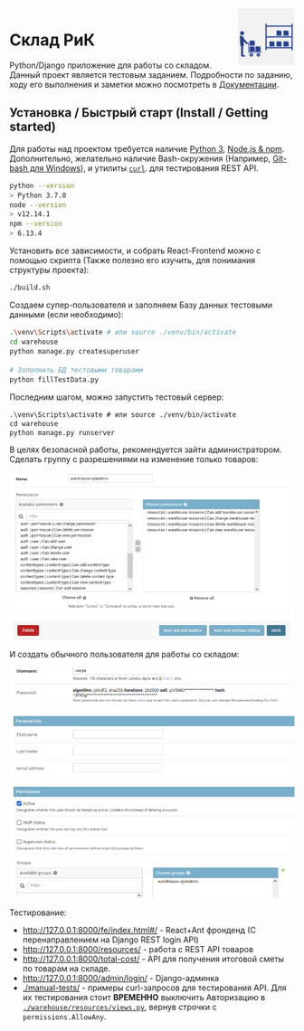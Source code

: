 <img src="./Documentation/images/logo.png" alt="Логотип РиК" width="100px" align="right">

# Склад РиК

Python/Django приложение для работы со складом. Данный проект является
тестовым заданием. Подробности по заданию, ходу его выполнения и заметки можно
посмотреть в [Документации](./Documentation/README.md).

## Установка / Быстрый старт (Install / Getting started)

Для работы над проектом требуется наличие [Python 3](https://www.python.org/downloads/), [Node.js & npm](https://nodejs.org/en/).
Дополнительно, желательно наличие Bash-окружения (Например, [Git-bash для Windows](https://gitforwindows.org/)), и утилиты [`curl`](https://curl.se/windows/). для тестирования REST API.

```sh
python --version
> Python 3.7.0
node --version
> v12.14.1
npm --version
> 6.13.4
```

Установить все зависимости, и собрать React-Frontend можно с помощью скрипта (Также полезно его изучить, для понимания структуры проекта):

```bash
./build.sh
```

Создаем супер-пользователя и заполняем Базу данных тестовыми данными (если необходимо):

```bash
.\venv\Scripts\activate # или source ./venv/bin/activate
cd warehouse
python manage.py createsuperuser

# Заполнить БД тестовыми товарами
python fillTestData.py
```

Последним шагом, можно запустить тестовый сервер:
```
.\venv\Scripts\activate # или source ./venv/bin/activate
cd warehouse
python manage.py runserver
```

В целях безопасной работы, рекомендуется зайти администратором. Сделать группу
с разрешениями на изменение только товаров:

![](./Documentation/images/warehouse-operators.png)

И создать обычного пользователя для работы со складом:

![](./Documentation/images/vasya-operator.png)

Тестирование:

- http://127.0.0.1:8000/fe/index.html#/ - React+Ant фронденд (С перенаправлением на Django REST login API)
- http://127.0.0.1:8000/resources/ - работа с REST API товаров
- http://127.0.0.1:8000/total-cost/ - API для получения итоговой сметы по товарам на складе.
- http://127.0.0.1:8000/admin/login/ - Django-админка
- [./manual-tests/](./manual-tests/) - примеры curl-запросов для тестирования API. Для их тестирования стоит **ВРЕМЕННО** выключить Авторизацию в [`./warehouse/resources/views.py`](./warehouse/resources/views.py), вернув строчки с `permissions.AllowAny`.

